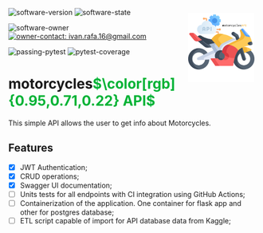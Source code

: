 <a src='https://www.rplumber.io/'><img src='logo.png' align="right" height="138.5" style="margin:10px;" /></a>

![software-version](https://custom-icon-badges.demolab.com/badge/Version-v1.0-gray.svg?labelColor=informational&logo=stack)
![software-state](https://custom-icon-badges.demolab.com/badge/Status%20-Under%20Development-gray.svg?labelColor=informational&logo=gear)


![software-owner](https://custom-icon-badges.demolab.com/badge/Owner%20-Ivan%20Santos-gray.svg?labelColor=informational&logo=person)
<a href="mailto:ivan.rafa.16@gmail.com" rel="nofollow">![owner-contact: ivan.rafa.16@gmail.com](https://custom-icon-badges.demolab.com/badge/Contact%20-ivan.rafa.16@gmail.com-gray.svg?labelColor=informational&logo=mail)</a>
<br>

![passing-pytest](https://github.com/ivanSantos16/motorcyclesAPI/actions/workflows/ci.yaml/badge.svg)
![pytest-coverage](https://coveralls.io/repos/ivanSantos16/motorcyclesAPI/badge.png)

<h1 style="text-align: left;">motorcycles<span style="color: #00b336">$\color[rgb]{0.95,0.71,0.22} API$</span></h1>

<p style="text-align: justify;">This simple API allows the user to get info about Motorcycles. </p>

## **Features**

- [x] JWT Authentication;
- [x] CRUD operations;
- [x] Swagger UI documentation;
- [ ] Units tests for all endpoints with CI integration using GitHub Actions;
- [ ] Containerization of the application. One container for flask app and other for postgres database;
- [ ] ETL script capable of import for API database data from Kaggle;
